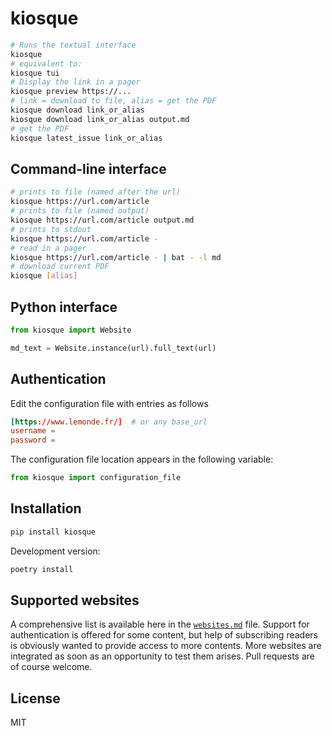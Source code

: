 # kiosque

```bash
# Runs the textual interface
kiosque
# equivalent to:
kiosque tui
# Display the link in a pager
kiosque preview https://...
# link = download to file, alias = get the PDF
kiosque download link_or_alias
kiosque download link_or_alias output.md
# get the PDF
kiosque latest_issue link_or_alias
```

## Command-line interface

```bash
# prints to file (named after the url)
kiosque https://url.com/article
# prints to file (named output)
kiosque https://url.com/article output.md
# prints to stdout
kiosque https://url.com/article -
# read in a pager
kiosque https://url.com/article - | bat - -l md
# download current PDF
kiosque [alias]
```

## Python interface

```python
from kiosque import Website

md_text = Website.instance(url).full_text(url)
```

## Authentication

Edit the configuration file with entries as follows

```conf
[https://www.lemonde.fr/]  # or any base_url
username =
password =
```

The configuration file location appears in the following variable:

```python
from kiosque import configuration_file
```

## Installation

```bash
pip install kiosque
```

Development version:

```bash
poetry install
```

## Supported websites

A comprehensive list is available here in the [`websites.md`](websites.md) file. Support for authentication is offered for some content, but help of subscribing readers is obviously wanted to provide access to more contents. More websites are integrated as soon as an opportunity to test them arises. Pull requests are of course welcome.

## License

MIT
